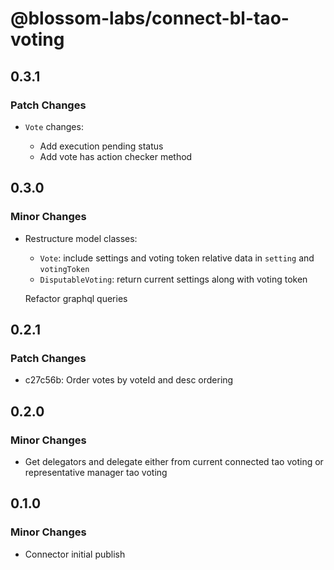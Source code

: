 # @blossom-labs/connect-bl-tao-voting

## 0.3.1

### Patch Changes

- `Vote` changes:

  - Add execution pending status
  - Add vote has action checker method

## 0.3.0

### Minor Changes

- Restructure model classes:

  - `Vote`: include settings and voting token relative data in `setting` and `votingToken`
  - `DisputableVoting`: return current settings along with voting token

  Refactor graphql queries

## 0.2.1

### Patch Changes

- c27c56b: Order votes by voteId and desc ordering

## 0.2.0

### Minor Changes

- Get delegators and delegate either from current connected tao voting or representative manager tao voting

## 0.1.0

### Minor Changes

- Connector initial publish
